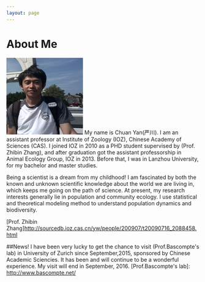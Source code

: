 ```yaml
---
layout: page
---
```


# About Me

<img src="/images/yan1.jpg" class="floatpic" width="200" height="200">
My name is Chuan Yan(严川).  I am an assistant professor at Institute of Zoology (IOZ), Chinese Academy of Sciences (CAS).
I joined IOZ in 2010 as a PHD student supervised by (Prof. Zhibin Zhang), and after graduation got the assistant professorship in Animal Ecology Group, IOZ in 2013.
Before that, I was in Lanzhou University, for my bachelor and master studies.

Being a scientist is a dream from my childhood! I am fascinated by both the known and unknown scientific knowledge about the world we are living in, which keeps me going on the path of science. 
At present, my research interests generally lie in population and community ecology. I use statistical and theoretical modeling method to understand
population dynamics and biodiversity. 


[IOZ]: http://www.ioz.ac.cn
[Prof. Zhibin Zhang]http://sourcedb.ioz.cas.cn/yw/people/200907/t20090716_2088458.html

##News!
I have been very lucky to get the chance to visit (Prof.Bascompte's lab) in University of Zurich since September,2015, sponsored by Chinese Academic Sciencies. It has been and will continue to be a wonderful experience. My visit will end in September, 2016.
[Prof.Bascompte's lab]: http://www.bascompte.net/

